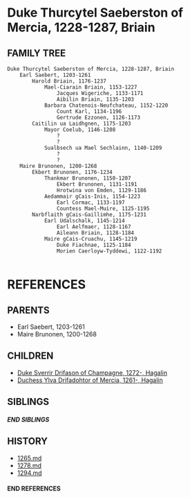 # Duke Thurcytel Saeberston of Mercia, 1228-1287, Briain

## FAMILY TREE

```
Duke Thurcytel Saeberston of Mercia, 1228-1287, Briain
    Earl Saebert, 1203-1261
        Harold Briain, 1176-1237
            Mael-Ciarain Briain, 1153-1227
                Jacques Wigeriche, 1133-1171
                Aibilin Briain, 1135-1203
            Barbara Chatenois-Neufchateau, 1152-1220
                Count Karl, 1134-1196
                Gertrude Ezzonen, 1126-1173
        Caitilin ua Laidhgnen, 1175-1203
            Mayor Coelub, 1146-1208
                ?
                ?
            Sualbsech ua Mael Sechlainn, 1140-1209
                ?
                ?
    Maire Brunonen, 1200-1268
        Ekbert Brunonen, 1176-1234
            Thankmar Brunonen, 1150-1207
                Ekbert Brunonen, 1131-1191
                Hrotwina von Emden, 1129-1186
            Aedammair gCais-Inis, 1154-1223    
                Earl Cormac, 1133-1197
                Countess Mael-Muire, 1125-1195
        Narbflaith gCais-Gaillimhe, 1175-1231
            Earl Udalschalk, 1145-1214
                Earl Aelfmaer, 1128-1167
                Aileann Briain, 1128-1184
            Maire gCais-Cruachu, 1145-1219
                Duke Fiachnae, 1125-1184
                Morien Caerloyw-Tyddewi, 1122-1192
                
```


# REFERENCES

## PARENTS 
* Earl Saebert, 1203-1261
* Maire Brunonen, 1200-1268

## CHILDREN 
* [Duke Sverrir Drifason of Champagne, 1272-, Hagalin](p/sverrir_drifason_1272.md)
* [Duchess Ylva Drifadohtor of Mercia, 1261-, Hagalin](p/ylva_drifadohtor_1261.md)

## SIBLINGS

##### END SIBLINGS  
## HISTORY
* [1265.md](../h/1265.md)
* [1278.md](../h/1278.md)
* [1294.md](../h/1294.md)

#### END REFERENCES

